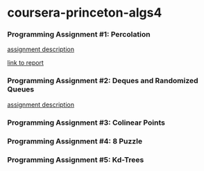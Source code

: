 # coursera-princeton-algs4


### Programming Assignment #1: Percolation

[assignment description](http://coursera.cs.princeton.edu/algs4/assignments/percolation.html)

[link to report](/assignment-1/README.md)

### Programming Assignment #2: Deques and Randomized Queues

[assignment description](http://coursera.cs.princeton.edu/algs4/assignments/queues.html)

### Programming Assignment #3: Colinear Points

### Programming Assignment #4: 8 Puzzle

### Programming Assignment #5: Kd-Trees
